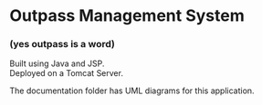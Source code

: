 # Outpass Management System 
### (yes outpass is a word)

Built using Java and JSP.<br>
Deployed on a Tomcat Server.


The documentation folder has UML diagrams for this application.

